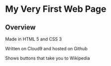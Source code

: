 # My Very First Web Page

## Overview

Made in HTML 5 and CSS 3

Written on Cloud9 and hosted on Github

Shows buttons that take you to Wikipedia